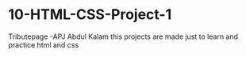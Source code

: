 # 10-HTML-CSS-Project-1
Tributepage -APJ Abdul Kalam this projects are made just to learn and practice html and css
